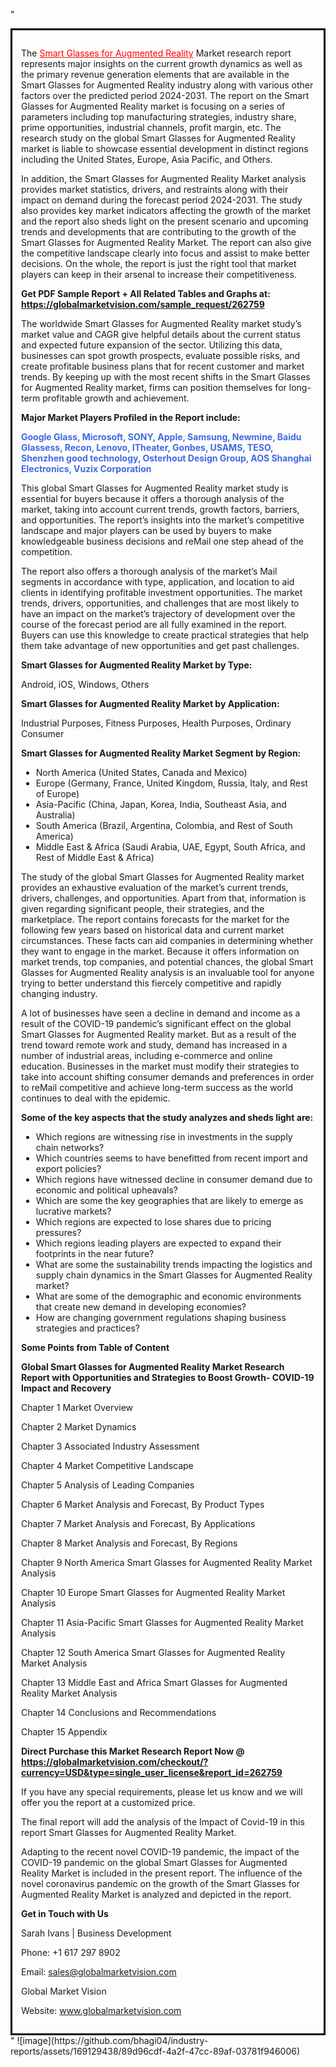 "<div style='border: 3px solid black; padding: 1em;'>

The <a style='color: #ff0000;' href='https://globalmarketvision.com/reports/global-smart-glasses-for-augmented-reality-market/262759'>Smart Glasses for Augmented Reality</a> Market research report represents major insights on the current growth dynamics as well as the primary revenue generation elements that are available in the Smart Glasses for Augmented Reality industry along with various other factors over the predicted period 2024-2031. The report on the Smart Glasses for Augmented Reality market is focusing on a series of parameters including top manufacturing strategies, industry share, prime opportunities, industrial channels, profit margin, etc. The research study on the global Smart Glasses for Augmented Reality market is liable to showcase essential development in distinct regions including the United States, Europe, Asia Pacific, and Others.

In addition, the Smart Glasses for Augmented Reality Market analysis provides market statistics, drivers, and restraints along with their impact on demand during the forecast period 2024-2031. The study also provides key market indicators affecting the growth of the market and the report also sheds light on the present scenario and upcoming trends and developments that are contributing to the growth of the Smart Glasses for Augmented Reality Market. The report can also give the competitive landscape clearly into focus and assist to make better decisions. On the whole, the report is just the right tool that market players can keep in their arsenal to increase their competitiveness.

<strong>Get PDF Sample Report + All Related Tables and Graphs at</strong><strong>:</strong><strong> <a style='color: #ff0000;' href='https://globalmarketvision.com/sample_request/262759?utm_source=linkedinPulse&utm_medium=Bhagyashree&utm_campaign=SN'><strong>https://globalmarketvision.com/sample_request/262759</strong></a></strong>

The worldwide Smart Glasses for Augmented Reality market study’s market value and CAGR give helpful details about the current status and expected future expansion of the sector. Utilizing this data, businesses can spot growth prospects, evaluate possible risks, and create profitable business plans that for recent customer and market trends. By keeping up with the most recent shifts in the Smart Glasses for Augmented Reality market, firms can position themselves for long-term profitable growth and achievement.

<strong>Major Market Players Profiled in the Report include:</strong>

<strong style='color: #4169e1;'>Google Glass, Microsoft, SONY, Apple, Samsung, Newmine, Baidu Glassess, Recon, Lenovo, ITheater, Gonbes, USAMS, TESO, Shenzhen good technology, Osterhout Design Group, AOS Shanghai Electronics, Vuzix Corporation</strong>

This global Smart Glasses for Augmented Reality market study is essential for buyers because it offers a thorough analysis of the market, taking into account current trends, growth factors, barriers, and opportunities. The report’s insights into the market’s competitive landscape and major players can be used by buyers to make knowledgeable business decisions and reMail one step ahead of the competition.

The report also offers a thorough analysis of the market’s Mail segments in accordance with type, application, and location to aid clients in identifying profitable investment opportunities. The market trends, drivers, opportunities, and challenges that are most likely to have an impact on the market’s trajectory of development over the course of the forecast period are all fully examined in the report. Buyers can use this knowledge to create practical strategies that help them take advantage of new opportunities and get past challenges.

<strong>Smart Glasses for Augmented Reality Market by Type</strong><strong>:</strong>

Android, iOS, Windows, Others

<strong>Smart Glasses for Augmented Reality Market by</strong><strong> Application:</strong>

Industrial Purposes, Fitness Purposes, Health Purposes, Ordinary Consumer

<strong>Smart Glasses for Augmented Reality Market Segment by Region:</strong>
<ul>
  <li>North America (United States, Canada and Mexico)</li>
  <li>Europe (Germany, France, United Kingdom, Russia, Italy, and Rest of Europe)</li>
  <li>Asia-Pacific (China, Japan, Korea, India, Southeast Asia, and Australia)</li>
  <li>South America (Brazil, Argentina, Colombia, and Rest of South America)</li>
  <li>Middle East &amp; Africa (Saudi Arabia, UAE, Egypt, South Africa, and Rest of Middle East &amp; Africa)</li>
</ul>
The study of the global Smart Glasses for Augmented Reality market provides an exhaustive evaluation of the market’s current trends, drivers, challenges, and opportunities. Apart from that, information is given regarding significant people, their strategies, and the marketplace. The report contains forecasts for the market for the following few years based on historical data and current market circumstances. These facts can aid companies in determining whether they want to engage in the market. Because it offers information on market trends, top companies, and potential chances, the global Smart Glasses for Augmented Reality analysis is an invaluable tool for anyone trying to better understand this fiercely competitive and rapidly changing industry.

A lot of businesses have seen a decline in demand and income as a result of the COVID-19 pandemic’s significant effect on the global Smart Glasses for Augmented Reality market. But as a result of the trend toward remote work and study, demand has increased in a number of industrial areas, including e-commerce and online education. Businesses in the market must modify their strategies to take into account shifting consumer demands and preferences in order to reMail competitive and achieve long-term success as the world continues to deal with the epidemic.

<strong>Some of the key aspects that the study analyzes and sheds light are:</strong>
<ul>
  <li>Which regions are witnessing rise in investments in the supply chain networks?</li>
  <li>Which countries seems to have benefitted from recent import and export policies?</li>
  <li>Which regions have witnessed decline in consumer demand due to economic and political upheavals?</li>
  <li>Which are some the key geographies that are likely to emerge as lucrative markets?</li>
  <li>Which regions are expected to lose shares due to pricing pressures?</li>
  <li>Which regions leading players are expected to expand their footprints in the near future?</li>
  <li>What are some the sustainability trends impacting the logistics and supply chain dynamics in the Smart Glasses for Augmented Reality market?</li>
  <li>What are some of the demographic and economic environments that create new demand in developing economies?</li>
  <li>How are changing government regulations shaping business strategies and practices?</li>
</ul>
<strong>Some Points from Table of Content</strong>

<strong>Global Smart Glasses for Augmented Reality Market Research Report with Opportunities and Strategies to Boost Growth- COVID-19 Impact and Recovery</strong>

Chapter 1 Market Overview

Chapter 2 Market Dynamics

Chapter 3 Associated Industry Assessment

Chapter 4 Market Competitive Landscape

Chapter 5 Analysis of Leading Companies

Chapter 6 Market Analysis and Forecast, By Product Types

Chapter 7 Market Analysis and Forecast, By Applications

Chapter 8 Market Analysis and Forecast, By Regions

Chapter 9 North America Smart Glasses for Augmented Reality Market Analysis

Chapter 10 Europe Smart Glasses for Augmented Reality Market Analysis

Chapter 11 Asia-Pacific Smart Glasses for Augmented Reality Market Analysis

Chapter 12 South America Smart Glasses for Augmented Reality Market Analysis

Chapter 13 Middle East and Africa Smart Glasses for Augmented Reality Market Analysis

Chapter 14 Conclusions and Recommendations

Chapter 15 Appendix

<strong>Direct Purchase this Market Research Report Now @ <a style='color: #ff0000;' href='https://globalmarketvision.com/checkout/?currency=USD&type=single_user_license&report_id=262759?utm_source=linkedinPulse&utm_medium=Bhagyashree&utm_campaign=SN'><strong>https://globalmarketvision.com/checkout/?currency=USD&type=single_user_license&report_id=262759</strong></a></strong>

If you have any special requirements, please let us know and we will offer you the report at a customized price.

The final report will add the analysis of the Impact of Covid-19 in this report Smart Glasses for Augmented Reality Market.

Adapting to the recent novel COVID-19 pandemic, the impact of the COVID-19 pandemic on the global Smart Glasses for Augmented Reality Market is included in the present report. The influence of the novel coronavirus pandemic on the growth of the Smart Glasses for Augmented Reality Market is analyzed and depicted in the report.

<strong>Get in Touch with Us </strong>

Sarah Ivans | Business Development

Phone: +1 617 297 8902

Email: <a href='mailto:sales@globalmarketvision.com'>sales@globalmarketvision.com</a>

Global Market Vision

Website: <a href='http://www.globalmarketvision.com/'>www.globalmarketvision.com</a>

</div>"
![image](https://github.com/bhagi04/industry-reports/assets/169129438/89d96cdf-4a2f-47cc-89af-03781f946006)
